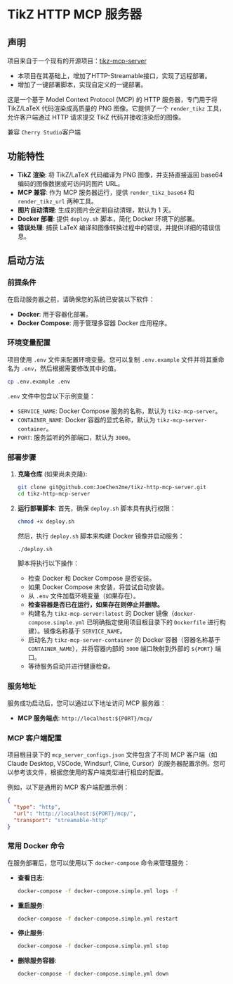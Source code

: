 # TikZ HTTP MCP 服务器

## 声明  
项目来自于一个现有的开源项目：[tikz-mcp-server](https://github.com/ChaNg1o1/tikz-mcp-server)  
- 本项目在其基础上，增加了HTTP-Streamable接口，实现了远程部署。  
- 增加了一键部署脚本，实现自定义的一键部署。

这是一个基于 Model Context Protocol (MCP) 的 HTTP 服务器，专门用于将 TikZ/LaTeX 代码渲染成高质量的 PNG 图像。它提供了一个 `render_tikz` 工具，允许客户端通过 HTTP 请求提交 TikZ 代码并接收渲染后的图像。  

兼容 `Cherry Studio`客户端


## 功能特性

*   **TikZ 渲染**: 将 TikZ/LaTeX 代码编译为 PNG 图像，并支持直接返回 base64 编码的图像数据或可访问的图片 URL。
*   **MCP 兼容**: 作为 MCP 服务器运行，提供 `render_tikz_base64` 和 `render_tikz_url` 两种工具。
*   **图片自动清理**: 生成的图片会定期自动清理，默认为 1 天。
*   **Docker 部署**: 提供 `deploy.sh` 脚本，简化 Docker 环境下的部署。
*   **错误处理**: 捕获 LaTeX 编译和图像转换过程中的错误，并提供详细的错误信息。


## 启动方法

### 前提条件

在启动服务器之前，请确保您的系统已安装以下软件：

*   **Docker**: 用于容器化部署。
*   **Docker Compose**: 用于管理多容器 Docker 应用程序。

### 环境变量配置

项目使用 `.env` 文件来配置环境变量。您可以复制 `.env.example` 文件并将其重命名为 `.env`，然后根据需要修改其中的值。

```bash
cp .env.example .env
```

`.env` 文件中包含以下示例变量：

*   `SERVICE_NAME`: Docker Compose 服务的名称，默认为 `tikz-mcp-server`。
*   `CONTAINER_NAME`: Docker 容器的显式名称，默认为 `tikz-mcp-server-container`。
*   `PORT`: 服务监听的外部端口，默认为 `3000`。

### 部署步骤

1.  **克隆仓库** (如果尚未克隆):
    ```bash
    git clone git@github.com:JoeChen2me/tikz-http-mcp-server.git
    cd tikz-http-mcp-server
    ```

2.  **运行部署脚本**:
    首先，确保 `deploy.sh` 脚本具有执行权限：
    ```bash
    chmod +x deploy.sh
    ```
    然后，执行 `deploy.sh` 脚本来构建 Docker 镜像并启动服务：

    ```bash
    ./deploy.sh
    ```

    脚本将执行以下操作：
    *   检查 Docker 和 Docker Compose 是否安装。
    *   如果 Docker Compose 未安装，将尝试自动安装。
    *   从 `.env` 文件加载环境变量（如果存在）。
    *   **检查容器是否已在运行，如果存在则停止并删除。**
    *   构建名为 `tikz-mcp-server:latest` 的 Docker 镜像（`docker-compose.simple.yml` 已明确指定使用项目根目录下的 `Dockerfile` 进行构建）。镜像名称基于 `SERVICE_NAME`。
    *   启动名为 `tikz-mcp-server-container` 的 Docker 容器（容器名称基于 `CONTAINER_NAME`），并将容器内部的 `3000` 端口映射到外部的 `${PORT}` 端口。
    *   等待服务启动并进行健康检查。

### 服务地址

服务成功启动后，您可以通过以下地址访问 MCP 服务器：

*   **MCP 服务端点**: `http://localhost:${PORT}/mcp/`

### MCP 客户端配置

项目根目录下的 `mcp_server_configs.json` 文件包含了不同 MCP 客户端（如 Claude Desktop, VSCode, Windsurf, Cline, Cursor）的服务器配置示例。您可以参考该文件，根据您使用的客户端类型进行相应的配置。

例如，以下是通用的 MCP 客户端配置示例：

```json
{
  "type": "http",
  "url": "http://localhost:${PORT}/mcp/",
  "transport": "streamable-http"
}
```

### 常用 Docker 命令

在服务部署后，您可以使用以下 `docker-compose` 命令来管理服务：

*   **查看日志**:
    ```bash
    docker-compose -f docker-compose.simple.yml logs -f
    ```
*   **重启服务**:
    ```bash
    docker-compose -f docker-compose.simple.yml restart
    ```
*   **停止服务**:
    ```bash
    docker-compose -f docker-compose.simple.yml stop
    ```
*   **删除服务容器**:
    ```bash
    docker-compose -f docker-compose.simple.yml down
    ```
